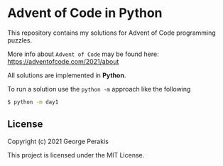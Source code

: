 # Advent of Code in Python

This repository contains my solutions for Advent of Code programming puzzles. 

More info about `Advent of Code` may be found here: https://adventofcode.com/2021/about

All solutions are implemented in **Python**.

To run a solution use the `python -m` approach like the following 

```bash
$ python -m day1
```

## License

Copyright (c) 2021 George Perakis

This project is licensed under the MIT License.
